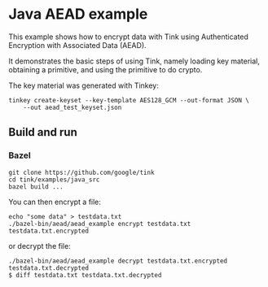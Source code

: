 # Java AEAD example

This example shows how to encrypt data with Tink using Authenticated Encryption
with Associated Data (AEAD).

It demonstrates the basic steps of using Tink, namely loading key material,
obtaining a primitive, and using the primitive to do crypto.

The key material was generated with Tinkey:

```shell
tinkey create-keyset --key-template AES128_GCM --out-format JSON \
    --out aead_test_keyset.json
```

## Build and run

### Bazel

```shell
git clone https://github.com/google/tink
cd tink/examples/java_src
bazel build ...
```

You can then encrypt a file:

```shell
echo "some data" > testdata.txt
./bazel-bin/aead/aead_example encrypt testdata.txt testdata.txt.encrypted
```

or decrypt the file:

```shell
./bazel-bin/aead/aead_example decrypt testdata.txt.encrypted testdata.txt.decrypted
$ diff testdata.txt testdata.txt.decrypted
```
